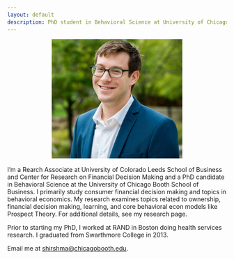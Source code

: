```yaml
---
layout: default
description: PhD student in Behavioral Science at University of Chicago's Booth School of Business
---
```


<p align="center"><img src="public/sdh_headshot copy.jpg" alt="headshot" width="300" ></p>

I’m a Rearch Associate at University of Colorado Leeds School of Business and Center for Research on Financial Decision Making and a PhD candidate in Behavioral Science at the University of Chicago Booth School of Business. I primarily study consumer financial decision making and topics in behavioral economics. My research examines topics related to ownership, financial decision making, learning, and core behavioral econ models like Prospect Theory. For additional details, see my research page. 

<p> Prior to starting my PhD, I worked at RAND in Boston doing health services research. I graduated from Swarthmore College in 2013. 

<p>
Email me at <a href="mailto:shirshma@chicagobooth.edu">shirshma@chicagobooth.edu</a>.

